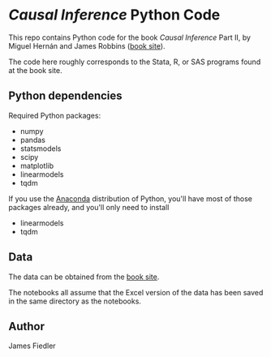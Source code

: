 # _Causal Inference_ Python Code

This repo contains Python code for the book _Causal Inference_ Part II, by Miguel Hernán and James Robbins ([book site](https://www.hsph.harvard.edu/miguel-hernan/causal-inference-book/)).

The code here roughly corresponds to the Stata, R, or SAS programs found at the book site.


## Python dependencies

Required Python packages:

- numpy
- pandas
- statsmodels
- scipy
- matplotlib
- linearmodels
- tqdm

If you use the [Anaconda](https://www.anaconda.com/download/) distribution of Python, you'll have most of those packages already, and you'll only need to install

- linearmodels
- tqdm


## Data

The data can be obtained from the [book site](https://www.hsph.harvard.edu/miguel-hernan/causal-inference-book/).

The notebooks all assume that the Excel version of the data has been saved in the same directory as the notebooks.


## Author

James Fiedler